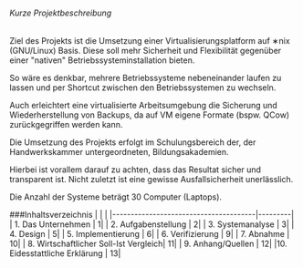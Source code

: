 ###### Kurze Projektbeschreibung
Ziel des Projekts ist die Umsetzung einer Virtualisierungsplatform auf ∗nix (GNU/Linux) Basis.
Diese soll mehr Sicherheit und Flexibilität gegenüber einer "nativen" Betriebssysteminstallation bieten. 

So wäre es denkbar, mehrere Betriebssysteme nebeneinander laufen zu lassen 
und per Shortcut zwischen den Betriebssystemen zu wechseln.

Auch erleichtert eine virtualisierte Arbeitsumgebung die Sicherung und Wiederherstellung von Backups, da auf 
VM eigene Formate (bspw. QCow) zurückgegriffen werden kann.

Die Umsetzung des Projekts erfolgt im Schulungsbereich der, der Handwerkskammer
untergeordneten, Bildungsakademien.

Hierbei ist vorallem darauf zu achten, dass das Resultat sicher und transparent ist. Nicht zuletzt
ist eine gewisse Ausfallsicherheit unerlässlich.

Die Anzahl der Systeme beträgt 30 Computer (Laptops).

###Inhaltsverzeichnis
|					| 	  |
|---------------------------------------|---------|
| 1. Das Unternehmen		        |        1| 
| 2. Aufgabenstellung      	        |	 2|
| 3. Systemanalyse         	        |	 3|
| 4. Design			        |	 5|
| 5. Implementierung		        |	 6|
| 6. Verifizierung		        |	 9|
| 7. Abnahme			        |	10|
| 8. Wirtschaftlicher Soll-Ist Vergleich| 	11|
| 9. Anhang/Quellen 		        |	12|
|10. Eidesstattliche Erklärung	        |	13|
